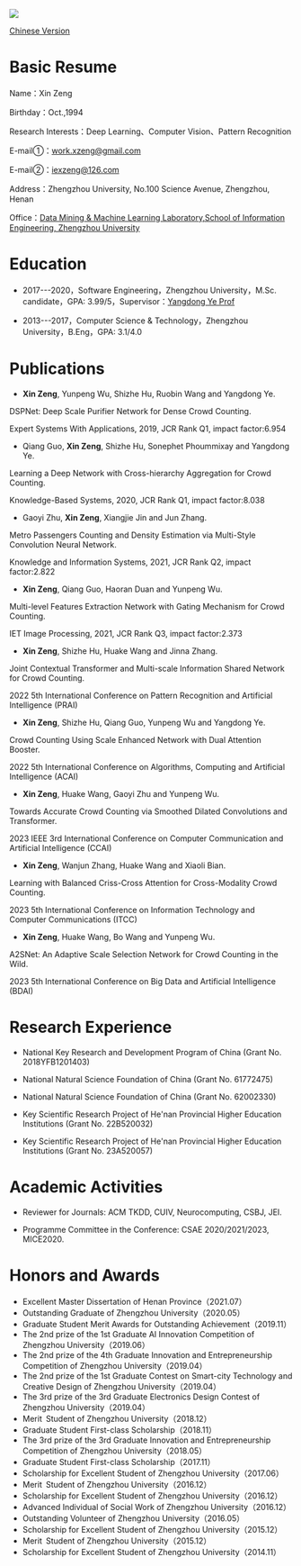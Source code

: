 
![](zx.jpg)

<a href="https://zengxin1020.github.io/">Chinese Version</a>

# Basic Resume

Name：Xin Zeng

Birthday：Oct.,1994

Research Interests：Deep Learning、Computer Vision、Pattern Recognition

E-mail①：work.xzeng@gmail.com

E-mail②：iexzeng@126.com

Address：Zhengzhou University, No.100 Science Avenue, Zhengzhou, Henan

Office：[Data Mining & Machine Learning Laboratory,School of Information Engineering, Zhengzhou University](http://www5.zzu.edu.cn/mlis/)



# Education

- 2017---2020，Software Engineering，Zhengzhou University，M.Sc. candidate，GPA: 3.99/5，Supervisor：[Yangdong Ye Prof](http://www5.zzu.edu.cn/mlis/)

- 2013---2017，Computer Science \& Technology，Zhengzhou University，B.Eng，GPA: 3.1/4.0
 
# Publications

- **Xin Zeng**, Yunpeng Wu, Shizhe Hu, Ruobin Wang and Yangdong Ye.

DSPNet: Deep Scale Purifier Network for Dense Crowd Counting.

Expert Systems With Applications, 2019, JCR Rank Q1, impact factor:6.954

- Qiang Guo, **Xin Zeng**, Shizhe Hu, Sonephet Phoummixay and Yangdong Ye.

Learning a Deep Network with Cross-hierarchy Aggregation for Crowd Counting.

Knowledge-Based Systems, 2020, JCR Rank Q1, impact factor:8.038

- Gaoyi Zhu, **Xin Zeng**, Xiangjie Jin and Jun Zhang. 

Metro Passengers Counting and Density Estimation via Multi-Style Convolution Neural Network. 

Knowledge and Information Systems, 2021, JCR Rank Q2, impact factor:2.822

- **Xin Zeng**, Qiang Guo, Haoran Duan and Yunpeng Wu. 

Multi-level Features Extraction Network with Gating Mechanism for Crowd Counting. 

IET Image Processing, 2021, JCR Rank Q3, impact factor:2.373

- **Xin Zeng**, Shizhe Hu, Huake Wang and Jinna Zhang. 

Joint Contextual Transformer and Multi-scale Information Shared Network for Crowd Counting. 

2022 5th International Conference on Pattern Recognition and Artificial Intelligence (PRAI)

- **Xin Zeng**, Shizhe Hu, Qiang Guo, Yunpeng Wu and Yangdong Ye.

Crowd Counting Using Scale Enhanced Network with Dual Attention Booster. 

2022 5th International Conference on Algorithms, Computing and Artificial Intelligence (ACAI)

- **Xin Zeng**, Huake Wang, Gaoyi Zhu and Yunpeng Wu.

Towards Accurate Crowd Counting via Smoothed Dilated Convolutions and Transformer. 

2023 IEEE 3rd International Conference on Computer Communication and Artificial Intelligence (CCAI)

- **Xin Zeng**, Wanjun Zhang, Huake Wang and Xiaoli Bian.

Learning with Balanced Criss-Cross Attention for Cross-Modality Crowd Counting. 

2023 5th International Conference on Information Technology and Computer Communications (ITCC)

- **Xin Zeng**, Huake Wang, Bo Wang and Yunpeng Wu.

A2SNet: An Adaptive Scale Selection Network for Crowd Counting in the Wild. 

2023 5th International Conference on Big Data and Artificial Intelligence (BDAI)

 
# Research Experience

- National Key Research and Development Program of China (Grant No. 2018YFB1201403)

- National Natural Science Foundation of China (Grant No. 61772475)

- National Natural Science Foundation of China (Grant No. 62002330)

- Key Scientific Research Project of He'nan Provincial Higher Education Institutions (Grant No. 22B520032)
  
- Key Scientific Research Project of He'nan Provincial Higher Education Institutions (Grant No. 23A520057)

# Academic Activities

- Reviewer for Journals: ACM TKDD, CUIV, Neurocomputing, CSBJ, JEI.

- Programme Committee in the Conference: CSAE 2020/2021/2023, MICE2020.

# Honors and Awards

- Excellent Master Dissertation of Henan Province（2021.07）
- Outstanding Graduate of Zhengzhou University（2020.05）
- Graduate Student Merit Awards for Outstanding Achievement（2019.11）
- The 2nd prize of the 1st Graduate AI Innovation Competition of Zhengzhou University（2019.06）
- The 2nd prize of the 4th Graduate Innovation and Entrepreneurship Competition of Zhengzhou University（2019.04）
- The 2nd prize of the 1st Graduate Contest on Smart-city Technology and Creative Design of Zhengzhou University（2019.04）
- The 3rd prize of the 3rd Graduate Electronics Design Contest of Zhengzhou University（2019.04）
- Merit Student of Zhengzhou University（2018.12）
- Graduate Student First-class Scholarship（2018.11）
- The 3rd prize of the 3rd Graduate Innovation and Entrepreneurship Competition of Zhengzhou University（2018.05）
- Graduate Student First-class Scholarship（2017.11）
- Scholarship for Excellent Student of Zhengzhou University（2017.06）
- Merit Student of Zhengzhou University（2016.12）
- Scholarship for Excellent Student of Zhengzhou University（2016.12）
- Advanced Individual of Social Work of Zhengzhou University（2016.12）
- Outstanding Volunteer of Zhengzhou University（2016.05）
- Scholarship for Excellent Student of Zhengzhou University（2015.12）
- Merit Student of Zhengzhou University（2015.12）
- Scholarship for Excellent Student of Zhengzhou University（2014.11）

